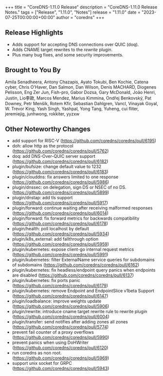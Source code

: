 +++
title = "CoreDNS-1.11.0 Release"
description = "CoreDNS-1.11.0 Release Notes."
tags = ["Release", "1.11.0", "Notes"]
release = "1.11.0"
date = "2023-07-25T00:00:00+00:00"
author = "coredns"
+++

## Release Highlights

* Adds support for accepting DNS connections over QUIC (doq).
* Adds CNAME target rewrites to the _rewrite_ plugin.
* Plus many bug fixes, and some security improvements.

## Brought to You By

Amila Senadheera,
Antony Chazapis,
Ayato Tokubi,
Ben Kochie,
Catena cyber,
Chris O'Haver,
Dan Salmon,
Dan Wilson,
Denis MACHARD,
Diogenes Pelisson,
Eng Zer Jun,
Fish-pro,
Gabor Dozsa,
Gary McDonald,
João Henri,
Justin,
Lio李歐,
Marcos Mendez,
Marius Kimmina,
Ondřej Benkovský,
Pat Downey,
Petr Menšík,
Rotem Kfir,
Sebastian Dahlgren,
Vancl,
Vinayak Goyal,
W. Trevor King,
Yash Singh,
Yashpal,
Yong Tang,
Yuheng,
cui fliter,
jeremiejig,
junhwong,
rokkiter,
yyzxw

## Other Noteworthy Changes

* add support for RISC-V (https://github.com/coredns/coredns/pull/6195)
* doh: allow http as the protocol (https://github.com/coredns/coredns/pull/5762)
* doq: add DNS-Over-QUIC server support (https://github.com/coredns/coredns/pull/6182)
* plugin/bufsize: change default value to 1232 (https://github.com/coredns/coredns/pull/6183)
* plugin/clouddns: fix answers limited to one response (https://github.com/coredns/coredns/pull/5986)
* plugin/dnssec: on delegation, sign DS or NSEC of no DS. (https://github.com/coredns/coredns/pull/5899)
* plugin/dnstap: add tls support (https://github.com/coredns/coredns/pull/5917)
* plugin/forward: continue waiting after receiving malformed responses (https://github.com/coredns/coredns/pull/6014)
* plugin/forward: fix forward metrics for backwards compatibility (https://github.com/coredns/coredns/pull/6178)
* plugin/health: poll localhost by default (https://github.com/coredns/coredns/pull/5934)
* plugin/k8s_external: add fallthrough option (https://github.com/coredns/coredns/pull/5959)
* plugin/kubernetes: expose client-go internal request metrics (https://github.com/coredns/coredns/pull/5991)
* plugin/kubernetes: filter ExternalName service queries for subdomains of subdomains (https://github.com/coredns/coredns/pull/6162)
* plugin/kubernetes: fix headless/endpoint query panics when endpoints are disabled (https://github.com/coredns/coredns/pull/6137)
* plugin/kubernetes: fix ports panic (https://github.com/coredns/coredns/pull/6179)
* plugin/kubernetes: remove Endpoint and EndpointSlice v1beta Support (https://github.com/coredns/coredns/pull/6147)
* plugin/loadbalance: improve weights update (https://github.com/coredns/coredns/pull/5906)
* plugin/rewrite: introduce cname target rewrite rule to rewrite plugin (https://github.com/coredns/coredns/pull/6004)
* plugin/transfer: send notifies after adding zones all zones (https://github.com/coredns/coredns/pull/5774)
* prevent fail counter of a proxy overflows (https://github.com/coredns/coredns/pull/5990)
* prevent panics when using DoHWriter (https://github.com/coredns/coredns/pull/6120)
* run coredns as non root. (https://github.com/coredns/coredns/pull/5969)
* support unix socket for GRPC (https://github.com/coredns/coredns/pull/5943)
